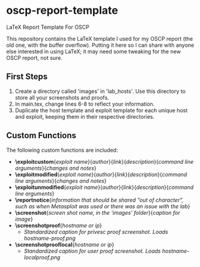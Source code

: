 # oscp-report-template
LaTeX Report Template For OSCP

This repository contains the LaTeX template I used for my OSCP report (the old one, with the buffer overflow). Putting it here so I can share with anyone else interested in using LaTeX; it may need some tweaking for the new OSCP report, not sure.

## First Steps

  1. Create a directory called 'images' in 'lab_hosts'. Use this directory to store all your screenshots and proofs.
  2. In main.tex, change lines 6-8 to reflect your information.
  3. Duplicate the host template and exploit template for each unique host and exploit, keeping them in their respective directories.

## Custom Functions

The following custom functions are included:

  - **\exploitcustom**{*exploit name*}{*author*}{*link*}{*description*}{*command line arguments*}{*changes and notes*}
  - **\exploitmodified**{*exploit name*}{*author*}{*link*}{*description*}{*command line arguments*}{*changes and notes*}
  - **\exploitunmodified**{*exploit name*}{*author*}{*link*}{*description*}{*command line arguments*}
  - **\reportnotice**{*information that should be shared "out of character", such as when Metasploit was used or there was an issue with the lab*}
  - **\screenshot**{*screen shot name, in the 'images' folder*}{*caption for image*}
  - **\screenshotproof**{*hostname or ip*}
    - *Standardized caption for privesc proof screenshot. Loads hostname-proof.png*
  - **\screenshotprooflocal**{*hostname or ip*}
    - *Standardized caption for user proof screenshot. Loads hostname-localproof.png*
 
